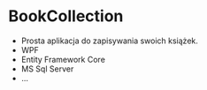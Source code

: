 # BookCollection
* Prosta aplikacja do zapisywania swoich książek.
* WPF
* Entity Framework Core
* MS Sql Server
* ...
